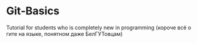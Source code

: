 # Git-Basics
Tutorial for students who is completely new in programming (короче всё о гите на языке, понятном даже БелГУТовцам)
